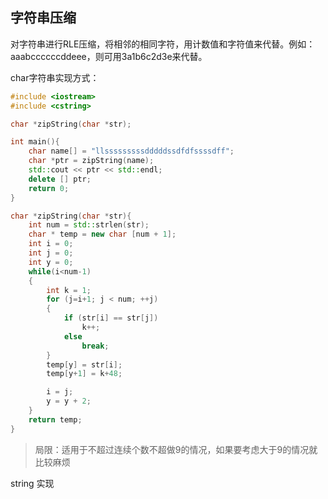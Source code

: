 ## 字符串压缩

对字符串进行RLE压缩，将相邻的相同字符，用计数值和字符值来代替。例如：aaabccccccddeee，则可用3a1b6c2d3e来代替。

char字符串实现方式：

```c++
#include <iostream>
#include <cstring> 

char *zipString(char *str);

int main(){
	char name[] = "llsssssssssdddddssdfdfssssdff";
	char *ptr = zipString(name);
	std::cout << ptr << std::endl;
	delete [] ptr;
	return 0;
}

char *zipString(char *str){
	int num = std::strlen(str);
	char * temp = new char [num + 1];
	int i = 0;
	int j = 0;
	int y = 0;
	while(i<num-1)
	{
		int k = 1;
		for (j=i+1; j < num; ++j)
		{	
			if (str[i] == str[j])	
				k++;
			else
				break;
		}
		temp[y] = str[i];
		temp[y+1] = k+48;

		i = j;
		y = y + 2;
	}
	return temp;
}
```

> 局限：适用于不超过连续个数不超做9的情况，如果要考虑大于9的情况就比较麻烦

string 实现





